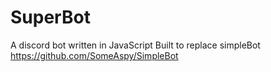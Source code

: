 # SuperBot
A discord bot written in JavaScript
Built to replace simpleBot https://github.com/SomeAspy/SimpleBot
